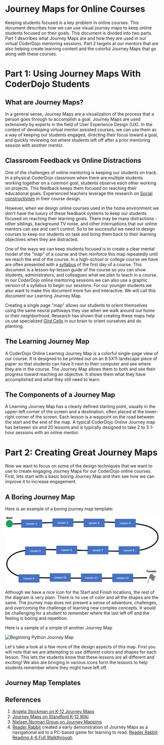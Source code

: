 # Journey Maps for Online Courses

Keeping students focused is a key problem in online courses.  This document describes how we can use visual journey maps to keep online students focused on their goals.  This document is divided into two parts.  Part 1 describes what Journey Maps are and how they are used in our virtual CoderDojo mentoring sessions.  Part 2 targets at our mentors that are also helping create learning content and the colorful Journey Maps that go along with these courses.

# Part 1: Using Journey Maps With CoderDojo Students

## What are Journey Maps?
In a general sense, Journey Maps are a visualization of the process that a person goes through to accomplish a goal.  Journey Maps are used extensively by experts in the field of User Experience Design (UX).  In the context of developing virtual mentor assisted courses, we can use them as a way of keeping our students engaged, directing their focus toward a goal, and quickly reviewing out where students left off after a prior mentoring session with another mentor.

## Classroom Feedback vs Online Distractions
One of the challenges of online mentoring is keeping our students on track.  In a physical CoderDojo classroom when there are multiple students working together on a common goal, students observe each other working on projects. This feedback keeps them focused on reaching their educational goals.  Experienced teachers leverage the research on [Social constructivism](https://en.wikipedia.org/wiki/Social_constructivism#Education) in their course design.

 However, when we design online courses used in the home environment we don't have the luxury of these feedback systems to keep our students focused on reaching their learning goals.  There may be many distractions - other siblings, background TV noise, and other interruptions that our online mentors can see and can't control.  So to be successful we need to design courses to keep our students on task and bring them back to their learning objectives when they are distracted.

 One of the ways we can keep students focused is to create a clear mental model of the "map" of a course and then reinforce this map repeatedly until we reach the end of the course.  In a high-school or college course we have are often presented with a [syllabus](https://en.wikipedia.org/wiki/Syllabus) of the first day of a course.  This document is a lesson-by-lesson guide of the course so you can show students, administrators, and colleagues what we plan to teach in a course.  In our CoderDojo online mentoring sessions we can also use a graphic version of a syllabus to begin our sessions.  For our younger students we also want to make this document more fun and interactive.  We will call this document our Learning Journey Map.

 Creating a single page "map" allows our students to orient themselves using the same neural pathways they use when we walk around our home or their neighborhood.  Research has shown
 that creating these maps help us use specialized [Gird Cells](https://en.wikipedia.org/wiki/Grid_cell) in our brain to orient ourselves and do planning.

 ## The Learning Journey Map
A CoderDojo Online Learning Journey Map is a colorful single-page view of our course.  It is designed to be printed out on an 8.5X11 landscape piece of paper so that students can have it next to their computer and see where they are in the course.  The Journey Map allows them to both and see their progress toward reaching an objective.  It shows them what they have accomplished and what they still need to learn.

## The Components of a Journey Map
A Learning Journey Map has a clearly defined starting point, usually in the upper-left corner of the screen and a destination, often placed at the lower-right corner of the screen.  Each lesson is a waypoint on the road between the start and the end of the map.  A typical CoderDojo Online Journey map has between six and 20 lessons and is typically designed to take 2 to 3 1-hour sessions with an online mentor.

# Part 2: Creating Great Journey Maps

Now we want to focus on some of the design techniques that we want to use to create engaging Journey Maps for our CoderDojo online courses.  First, lets start with a basic boring Journey Map and then see how we can improve it to increase engagement.

## A Boring Journey Map

Here is an example of a boring journey map template:

![A Boring Journey Map](../img/a-boring-journy-map.png)

Although we have a nice icon for the Start and Finish locations, the rest of the diagram is very plain.  There is no use of color and all the shapes are the same.  The journey map does not present a sense of adventure, challenges, and overcoming the challenge of learning new complex concepts.  It would be challenging for a student to remember where the last left off and the feeling is boring and repetition.

Here is a sample of a simple of another Journey Map

![Beginning Python Journey Map](https://coderdojotc.github.io/python/img/intermediat-python-journey-map.png)

Let's take a look at a few more of the design aspects of this map.  First you will note that we are attempting to use different colors and shapes for each lesson.  This lets the students know that these lessons are all different and exciting!  We also are bringing in various icons form the lessons to help students remember where they might have left off.

## Journey Map Templates

## References

1. [Angela Stockman on K-12 Journey Maps](http://www.angelastockman.com/blog/2017/09/15/journey-maps-help-students-and-teachers-tell-their-learning-stories/)
2. [Journey Maps on Standford K-12 Wiki](https://dschool-old.stanford.edu/groups/k12/wiki/d8073/Journey_Map.html)
3. [Nielsen Norman Group on Journey Mapping](https://www.nngroup.com/articles/journey-mapping-101/#:~:text=Summary%3A%20A%20journey%20map%20is,Sarah%20Gibbons)
4. [Reader Rabbit](https://en.wikipedia.org/wiki/Reader_Rabbit#Educational_Goals) created a  early demonstration of Journey Maps as a navigational aid to a PC-based game for learning to read. [Reader Rabbit Reading 4-6 Full Walkthrough](https://www.youtube.com/watch?v=_UboUTZdclk&feature=youtu.be&t=160)